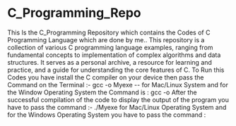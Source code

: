 # C_Programming_Repo
This Is the C_Programming Repository which contains the Codes of C Programming Language which are done by me..
This repository is a collection of various C programming language examples, ranging from fundamental concepts to implementation of complex algorithms and data structures. It serves as a personal archive, a resource for learning and practice, and a guide for understanding the core features of C.
To Run this Codes you have install the C compiler on your device then pass the Command on the Terminal :-   gcc <filename> -o Myexe  -- for Mac/Linux System and for the Window Operating System the Command is : gcc <filename> -o <filename> 
After the successful compilation of the code to display the output of the program you have to pass the command :- ./Myexe for Mac/Linux Operating System and for the Windows Operating System you have to pass the command : <filename>
